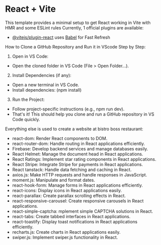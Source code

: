 # React + Vite

This template provides a minimal setup to get React working in Vite with HMR and some ESLint rules
Currently, 1 official plugins are available:
- [@vitejs/plugin-react](https://github.com/vitejs/vite-plugin-react/blob/main/packages/plugin-react/README.md) uses [Babel](https://babeljs.io/) for Fast Refresh

How to Clone a GitHub Repository and Run it in VScode Step by Step:
1. Open in VS Code:
- Open the cloned folder in VS Code (File > Open Folder...).
2. Install Dependencies (if any):
- Open a new terminal in VS Code.
- Install dependencies: (npm install)
3. Run the Project:
- Follow project-specific instructions (e.g., npm run dev).
- That's it! This should help you clone and run a GitHub repository in VS Code quickly.


Everything else is used to create a website at bistro boss restaurant:
- react-dom: Render React components to DOM.
- react-router-dom: Handle routing in React applications efficiently.
- Firebase: Develop backend services and manage databases easily.
- React Helmet: Manage the document head in React applications.
- React Ratings: Implement star rating components in React applications.
- React Stripe: Integrate Stripe for payments in React applications.
- React tanstack: Handle data fetching and caching in React.
- axios.js: Make HTTP requests and handle responses in JavaScript.
- moment.js: Manipulate and format dates.
- react-hook-form: Manage forms in React applications efficiently.
- react-icons: Display icons in React applications easily.
- react-parallax: Create parallax scrolling effects in React.
- react-responsive-carousel: Create responsive carousels in React applications.
- react-simple-captcha: mplement simple CAPTCHA solutions in React.
- react-tabs: Create tabbed interfaces in React applications.
- react-toastify: Display toast notifications in React applications efficiently.
- recharts.js: Create charts in React applications easily.
- swiper.js: Implement swiper.js functionality in React.
